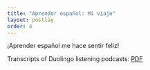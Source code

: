 ```yaml
---
title: "Aprender español: Mi viaje"
layout: postlay
order: 4
---
```


<p>¡Aprender español me hace sentir feliz!</p>

<p>Transcripts of Duolingo listening podcasts: <a href="{{ site.url }}{{ site.baseurl }}/_data/files/Spanish/Duolingo.pdf" target="_blank">PDF</a></p>